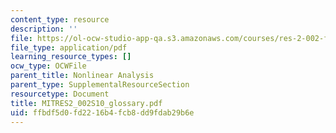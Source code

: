 ```yaml
---
content_type: resource
description: ''
file: https://ol-ocw-studio-app-qa.s3.amazonaws.com/courses/res-2-002-finite-element-procedures-for-solids-and-structures-spring-2010/ffbdf5d0fd2216b4fcb8dd9fdab29b6e_MITRES2_002S10_glossary.pdf
file_type: application/pdf
learning_resource_types: []
ocw_type: OCWFile
parent_title: Nonlinear Analysis
parent_type: SupplementalResourceSection
resourcetype: Document
title: MITRES2_002S10_glossary.pdf
uid: ffbdf5d0-fd22-16b4-fcb8-dd9fdab29b6e
---
```

